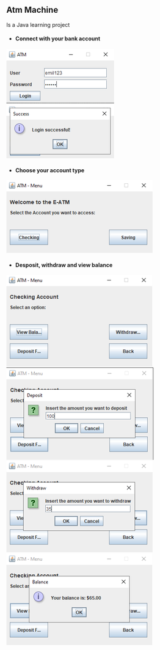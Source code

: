 ## Atm Machine
Is a Java learning project

* #### Connect with your bank account
<kbd>![Fig 1](https://github.com/emyl089/atm-machine/blob/master/Images/Fig1.png)</kbd>
<kbd>![Fig 2](https://github.com/emyl089/atm-machine/blob/master/Images/Fig2.png)</kbd>
* #### Choose your account type
<kbd>![Fig 3](https://github.com/emyl089/atm-machine/blob/master/Images/Fig3.png)</kbd>
* #### Desposit, withdraw and view balance
<kbd>![Fig 4](https://github.com/emyl089/atm-machine/blob/master/Images/Fig4.png)</kbd>
<kbd>![Fig 5](https://github.com/emyl089/atm-machine/blob/master/Images/Fig5.png)</kbd>
<kbd>![Fig 6](https://github.com/emyl089/atm-machine/blob/master/Images/Fig6.png)</kbd>
<kbd>![Fig 7](https://github.com/emyl089/atm-machine/blob/master/Images/Fig7.png)</kbd>
